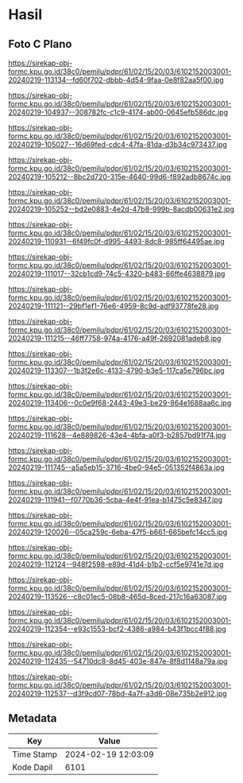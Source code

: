 # Hasil

## Foto C Plano

https://sirekap-obj-formc.kpu.go.id/38c0/pemilu/pdpr/61/02/15/20/03/6102152003001-20240219-113134--fd60f702-dbbb-4d54-9faa-0e8f82aa5f00.jpg

https://sirekap-obj-formc.kpu.go.id/38c0/pemilu/pdpr/61/02/15/20/03/6102152003001-20240219-104937--308782fc-c1c9-4174-ab00-0645efb586dc.jpg

https://sirekap-obj-formc.kpu.go.id/38c0/pemilu/pdpr/61/02/15/20/03/6102152003001-20240219-105027--16d69fed-cdc4-47fa-81da-d3b34c973437.jpg

https://sirekap-obj-formc.kpu.go.id/38c0/pemilu/pdpr/61/02/15/20/03/6102152003001-20240219-105212--8bc2d720-315e-4640-99d6-f892adb8674c.jpg

https://sirekap-obj-formc.kpu.go.id/38c0/pemilu/pdpr/61/02/15/20/03/6102152003001-20240219-105252--bd2e0883-4e2d-47b8-999b-8acdb00631e2.jpg

https://sirekap-obj-formc.kpu.go.id/38c0/pemilu/pdpr/61/02/15/20/03/6102152003001-20240219-110931--6f49fc0f-d995-4493-8dc8-985ff64495ae.jpg

https://sirekap-obj-formc.kpu.go.id/38c0/pemilu/pdpr/61/02/15/20/03/6102152003001-20240219-111017--32cb1cd9-74c5-4320-b483-66ffe4638879.jpg

https://sirekap-obj-formc.kpu.go.id/38c0/pemilu/pdpr/61/02/15/20/03/6102152003001-20240219-111121--29bf1ef1-76e6-4959-8c9d-adf93778fe28.jpg

https://sirekap-obj-formc.kpu.go.id/38c0/pemilu/pdpr/61/02/15/20/03/6102152003001-20240219-111215--46ff7758-974a-4176-a49f-2692081adeb8.jpg

https://sirekap-obj-formc.kpu.go.id/38c0/pemilu/pdpr/61/02/15/20/03/6102152003001-20240219-113307--1b3f2e6c-4133-4790-b3e5-117ca5e796bc.jpg

https://sirekap-obj-formc.kpu.go.id/38c0/pemilu/pdpr/61/02/15/20/03/6102152003001-20240219-113406--0c0e9f68-2443-49e3-be29-864e1688aa6c.jpg

https://sirekap-obj-formc.kpu.go.id/38c0/pemilu/pdpr/61/02/15/20/03/6102152003001-20240219-111628--4e889826-43e4-4bfa-a0f3-b2857bd91f74.jpg

https://sirekap-obj-formc.kpu.go.id/38c0/pemilu/pdpr/61/02/15/20/03/6102152003001-20240219-111745--a5a5eb15-3716-4be0-94e5-051352f4863a.jpg

https://sirekap-obj-formc.kpu.go.id/38c0/pemilu/pdpr/61/02/15/20/03/6102152003001-20240219-111941--f0770b36-5cba-4e4f-91ea-b1475c5e8347.jpg

https://sirekap-obj-formc.kpu.go.id/38c0/pemilu/pdpr/61/02/15/20/03/6102152003001-20240219-120026--05ca259c-6eba-47f5-b661-665befc14cc5.jpg

https://sirekap-obj-formc.kpu.go.id/38c0/pemilu/pdpr/61/02/15/20/03/6102152003001-20240219-112124--948f2598-e89d-41d4-b1b2-ccf5e9741e7d.jpg

https://sirekap-obj-formc.kpu.go.id/38c0/pemilu/pdpr/61/02/15/20/03/6102152003001-20240219-113526--c8c01ec5-08b8-465d-8ced-217c16a63087.jpg

https://sirekap-obj-formc.kpu.go.id/38c0/pemilu/pdpr/61/02/15/20/03/6102152003001-20240219-112354--e93c1553-bcf2-4386-a984-b43f1bcc4f88.jpg

https://sirekap-obj-formc.kpu.go.id/38c0/pemilu/pdpr/61/02/15/20/03/6102152003001-20240219-112435--54710dc8-8d45-403e-847e-8f8d1148a79a.jpg

https://sirekap-obj-formc.kpu.go.id/38c0/pemilu/pdpr/61/02/15/20/03/6102152003001-20240219-112537--d3f9cd07-78bd-4a7f-a3d6-08e735b2e912.jpg


## Metadata

| Key        | Value               |
| ---------- | ------------------- |
| Time Stamp | 2024-02-19 12:03:09 |
| Kode Dapil | 6101                |



